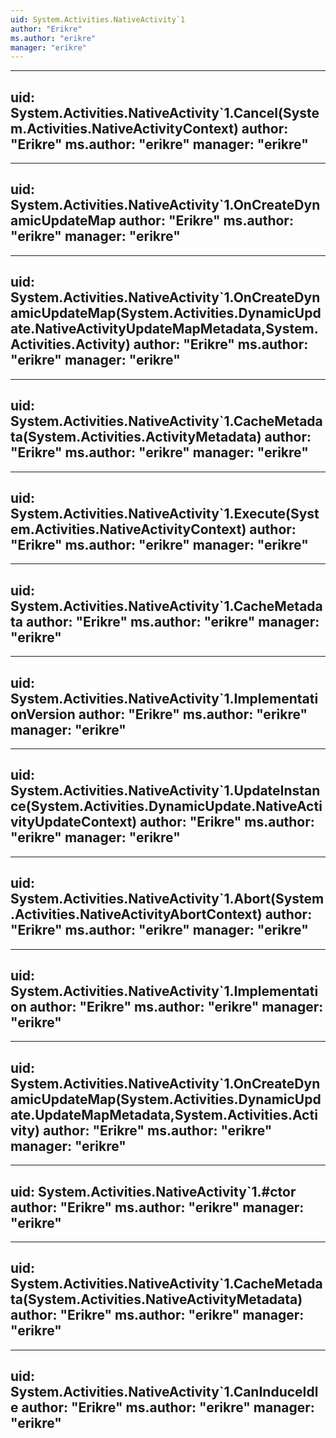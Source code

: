 ```yaml
---
uid: System.Activities.NativeActivity`1
author: "Erikre"
ms.author: "erikre"
manager: "erikre"
---
```


---
uid: System.Activities.NativeActivity`1.Cancel(System.Activities.NativeActivityContext)
author: "Erikre"
ms.author: "erikre"
manager: "erikre"
---

---
uid: System.Activities.NativeActivity`1.OnCreateDynamicUpdateMap
author: "Erikre"
ms.author: "erikre"
manager: "erikre"
---

---
uid: System.Activities.NativeActivity`1.OnCreateDynamicUpdateMap(System.Activities.DynamicUpdate.NativeActivityUpdateMapMetadata,System.Activities.Activity)
author: "Erikre"
ms.author: "erikre"
manager: "erikre"
---

---
uid: System.Activities.NativeActivity`1.CacheMetadata(System.Activities.ActivityMetadata)
author: "Erikre"
ms.author: "erikre"
manager: "erikre"
---

---
uid: System.Activities.NativeActivity`1.Execute(System.Activities.NativeActivityContext)
author: "Erikre"
ms.author: "erikre"
manager: "erikre"
---

---
uid: System.Activities.NativeActivity`1.CacheMetadata
author: "Erikre"
ms.author: "erikre"
manager: "erikre"
---

---
uid: System.Activities.NativeActivity`1.ImplementationVersion
author: "Erikre"
ms.author: "erikre"
manager: "erikre"
---

---
uid: System.Activities.NativeActivity`1.UpdateInstance(System.Activities.DynamicUpdate.NativeActivityUpdateContext)
author: "Erikre"
ms.author: "erikre"
manager: "erikre"
---

---
uid: System.Activities.NativeActivity`1.Abort(System.Activities.NativeActivityAbortContext)
author: "Erikre"
ms.author: "erikre"
manager: "erikre"
---

---
uid: System.Activities.NativeActivity`1.Implementation
author: "Erikre"
ms.author: "erikre"
manager: "erikre"
---

---
uid: System.Activities.NativeActivity`1.OnCreateDynamicUpdateMap(System.Activities.DynamicUpdate.UpdateMapMetadata,System.Activities.Activity)
author: "Erikre"
ms.author: "erikre"
manager: "erikre"
---

---
uid: System.Activities.NativeActivity`1.#ctor
author: "Erikre"
ms.author: "erikre"
manager: "erikre"
---

---
uid: System.Activities.NativeActivity`1.CacheMetadata(System.Activities.NativeActivityMetadata)
author: "Erikre"
ms.author: "erikre"
manager: "erikre"
---

---
uid: System.Activities.NativeActivity`1.CanInduceIdle
author: "Erikre"
ms.author: "erikre"
manager: "erikre"
---
